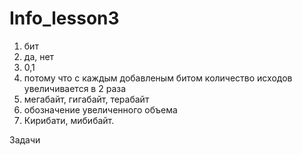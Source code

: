 # Info_lesson3 
1. бит
2. да, нет
3. 0,1
4. потому что с каждым добавленым битом количество исходов увеличивается в 2 раза
5. мегабайт, гигабайт, терабайт
6. обозначение увеличенного объема
7. Кирибати, мибибайт.

Задачи

